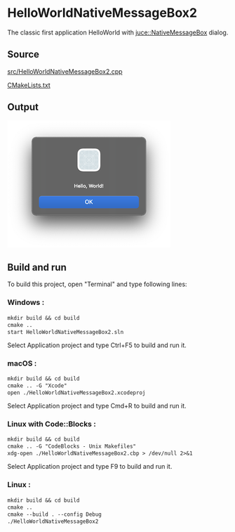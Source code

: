 # HelloWorldNativeMessageBox2

The classic first application HelloWorld with [juce::NativeMessageBox](https://docs.juce.com/master/classNativeMessageBox.html) dialog.

## Source

[src/HelloWorldNativeMessageBox2.cpp](src/HelloWorldNativeMessageBox2.cpp)

[CMakeLists.txt](CMakeLists.txt)

## Output

![output](../../../docs/Pictures/HelloWorldNativeMessageBox2.png)

## Build and run

To build this project, open "Terminal" and type following lines:

### Windows :

``` shell
mkdir build && cd build
cmake .. 
start HelloWorldNativeMessageBox2.sln
```

Select Application project and type Ctrl+F5 to build and run it.

### macOS :

``` shell
mkdir build && cd build
cmake .. -G "Xcode"
open ./HelloWorldNativeMessageBox2.xcodeproj
```

Select Application project and type Cmd+R to build and run it.

### Linux with Code::Blocks :

``` shell
mkdir build && cd build
cmake .. -G "CodeBlocks - Unix Makefiles"
xdg-open ./HelloWorldNativeMessageBox2.cbp > /dev/null 2>&1
```

Select Application project and type F9 to build and run it.

### Linux :

``` shell
mkdir build && cd build
cmake .. 
cmake --build . --config Debug
./HelloWorldNativeMessageBox2
```
